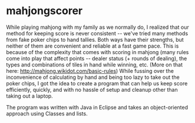 # mahjongscorer
While playing mahjong with my family as we normally do, I realized that our method for keeping score is never consistent -- we've tried many methods from fake poker chips to hand tallies. Both ways have their strengths, but neither of them are convenient and reliable at a fast game pace. This is because of the complexity that comes with scoring in mahjong (many rules come into play that affect points -- dealer status (+ rounds of dealing), the types and combinations of tiles in hand while winning, etc. (More on that here: http://mahjong.wikidot.com/basic-rules)  While fussing over the inconvenience of calculating by hand and being too lazy to take out the poker chips, I got the idea to create a program that can help us keep score efficiently, quickly, and with no hassle of setup and cleanup other than taking out a laptop.  

The program was written with Java in Eclipse and takes an object-oriented approach using Classes and lists.

